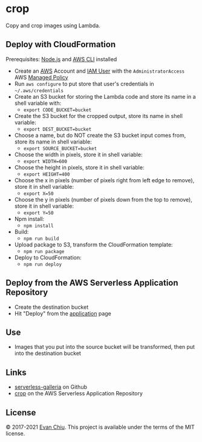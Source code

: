 # crop

Copy and crop images using Lambda.

## Deploy with CloudFormation

Prerequisites: [Node.js](https://nodejs.org/en/) and [AWS CLI](http://docs.aws.amazon.com/cli/latest/userguide/installing.html) installed

* Create an [AWS](https://aws.amazon.com/) Account and [IAM User](https://aws.amazon.com/iam/) with the `AdministratorAccess` AWS [Managed Policy](http://docs.aws.amazon.com/IAM/latest/UserGuide/access_policies_managed-vs-inline.html)
* Run `aws configure` to put store that user's credentials in `~/.aws/credentials`
* Create an S3 bucket for storing the Lambda code and store its name in a shell variable with:
  * `export CODE_BUCKET=bucket`
* Create the S3 bucket for the cropped output, store its name in shell variable:
  * `export DEST_BUCKET=bucket`
* Choose a name, but do NOT create the S3 bucket input comes from, store its name in shell variable:
  * `export SOURCE_BUCKET=bucket`
* Choose the width in pixels, store it in shell variable:
  * `export WIDTH=600`
* Choose the height in pixels, store it in shell variable:
  * `export HEIGHT=400`
* Choose the x in pixels (number of pixels right from left edge to remove), store it in shell variable:
  * `export X=50`
* Choose the y in pixels (number of pixels down from the top to remove), store it in shell variable:
  * `export Y=50`
* Npm install:
  * `npm install`
* Build:
  * `npm run build`
* Upload package to S3, transform the CloudFormation template:
  * `npm run package`
* Deploy to CloudFormation:
  * `npm run deploy`

## Deploy from the AWS Serverless Application Repository
* Create the destination bucket
* Hit "Deploy" from the [application](https://serverlessrepo.aws.amazon.com/#/applications/arn:aws:serverlessrepo:us-east-1:233054207705:applications~crop) page

## Use
* Images that you put into the source bucket will be transformed, then put into the destination bucket

## Links
* [serverless-galleria](https://github.com/evanchiu/serverless-galleria) on Github
* [crop](https://serverlessrepo.aws.amazon.com/#/applications/arn:aws:serverlessrepo:us-east-1:233054207705:applications~crop) on the AWS Serverless Application Repository

## License
&copy; 2017-2021 [Evan Chiu](https://evanchiu.com). This project is available under the terms of the MIT license.
